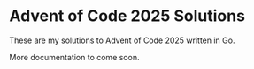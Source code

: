 # Advent of Code 2025 Solutions

These are my solutions to Advent of Code 2025 written in Go.

More documentation to come soon.
